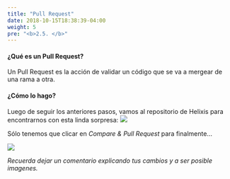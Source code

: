 ```yaml
---
title: "Pull Request"
date: 2018-10-15T18:38:39-04:00
weight: 5
pre: "<b>2.5. </b>"
---
```


#### ¿Qué es un Pull Request?
Un Pull Request es la acción de validar un código que se va a mergear de una rama a otra.

#### ¿Cómo lo hago?

Luego de seguir los anteriores pasos, vamos al repositorio de Helixis para encontrarnos con esta linda sorpresa:
![](/images/getting-started/24.png)

Sólo tenemos que clicar en _Compare & Pull Request_ para finalmente...

![](/images/getting-started/25.png)

_Recuerda dejar un comentario explicando tus cambios y a ser posible imagenes._